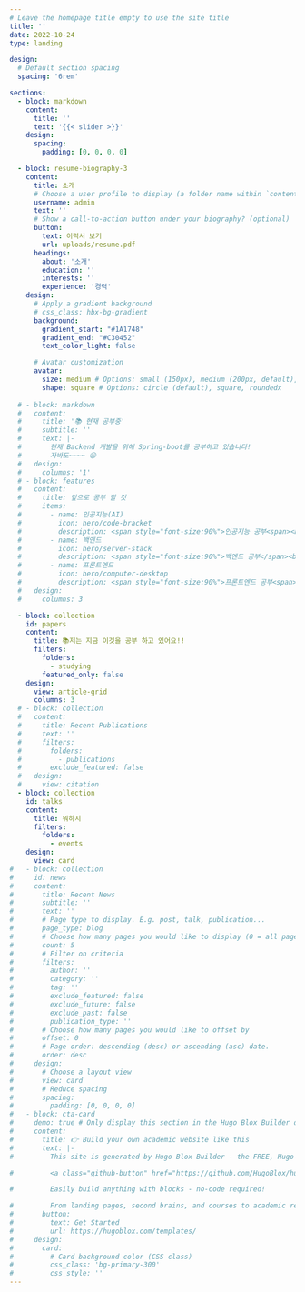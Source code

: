 ```yaml
---
# Leave the homepage title empty to use the site title
title: ''
date: 2022-10-24
type: landing

design:
  # Default section spacing
  spacing: '6rem'

sections:
  - block: markdown
    content:
      title: ''
      text: '{{< slider >}}'
    design:
      spacing:
        padding: [0, 0, 0, 0]

  - block: resume-biography-3
    content:
      title: 소개
      # Choose a user profile to display (a folder name within `content/authors/`)
      username: admin
      text: ''
      # Show a call-to-action button under your biography? (optional)
      button:
        text: 이력서 보기
        url: uploads/resume.pdf
      headings:
        about: '소개'
        education: ''
        interests: ''
        experience: '경력'
    design:
      # Apply a gradient background
      # css_class: hbx-bg-gradient
      background:
        gradient_start: "#1A1748"
        gradient_end: "#C30452"
        text_color_light: false

      # Avatar customization
      avatar:
        size: medium # Options: small (150px), medium (200px, default), large (320px), xl (400px), xxl (500px)
        shape: square # Options: circle (default), square, roundedx
    
  # - block: markdown
  #   content:
  #     title: '📚 현재 공부중'
  #     subtitle: ''
  #     text: |-
  #       현재 Backend 개발을 위해 Spring-boot를 공부하고 있습니다!
  #       자바도~~~~ 😃
  #   design:
  #     columns: '1'
  # - block: features
  #   content:
  #     title: 앞으로 공부 할 것
  #     items:
  #       - name: 인공지능(AI)
  #         icon: hero/code-bracket
  #         description: <span style="font-size:90%">인공지능 공부<span><br><br>
  #       - name: 백엔드
  #         icon: hero/server-stack
  #         description: <span style="font-size:90%">백엔드 공부</span><br><br>
  #       - name: 프론트엔드
  #         icon: hero/computer-desktop
  #         description: <span style="font-size:90%">프론트엔드 공부<span><br><br>
  #   design:
  #     columns: 3

  - block: collection
    id: papers
    content:
      title: 📚저는 지금 이것을 공부 하고 있어요!!
      filters:
        folders:
          - studying
        featured_only: false
    design:
      view: article-grid
      columns: 3
  # - block: collection
  #   content:
  #     title: Recent Publications
  #     text: ''
  #     filters:
  #       folders:
  #         - publications
  #       exclude_featured: false
  #   design:
  #     view: citation
  - block: collection
    id: talks
    content:
      title: 뭐하지
      filters:
        folders:
          - events
    design:
      view: card
#   - block: collection
#     id: news
#     content:
#       title: Recent News
#       subtitle: ''
#       text: ''
#       # Page type to display. E.g. post, talk, publication...
#       page_type: blog
#       # Choose how many pages you would like to display (0 = all pages)
#       count: 5
#       # Filter on criteria
#       filters:
#         author: ''
#         category: ''
#         tag: ''
#         exclude_featured: false
#         exclude_future: false
#         exclude_past: false
#         publication_type: ''
#       # Choose how many pages you would like to offset by
#       offset: 0
#       # Page order: descending (desc) or ascending (asc) date.
#       order: desc
#     design:
#       # Choose a layout view
#       view: card
#       # Reduce spacing
#       spacing:
#         padding: [0, 0, 0, 0]
#   - block: cta-card
#     demo: true # Only display this section in the Hugo Blox Builder demo site
#     content:
#       title: 👉 Build your own academic website like this
#       text: |-
#         This site is generated by Hugo Blox Builder - the FREE, Hugo-based open source website builder trusted by 250,000+ academics like you.

#         <a class="github-button" href="https://github.com/HugoBlox/hugo-blox-builder" data-color-scheme="no-preference: light; light: light; dark: dark;" data-icon="octicon-star" data-size="large" data-show-count="true" aria-label="Star HugoBlox/hugo-blox-builder on GitHub">Star</a>

#         Easily build anything with blocks - no-code required!

#         From landing pages, second brains, and courses to academic resumés, conferences, and tech blogs.
#       button:
#         text: Get Started
#         url: https://hugoblox.com/templates/
#     design:
#       card:
#         # Card background color (CSS class)
#         css_class: 'bg-primary-300'
#         css_style: ''
---
```

